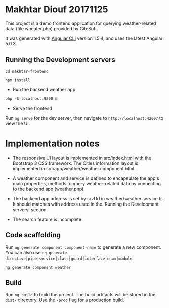 # Makhtar Diouf 20171125
This project is a demo frontend application for querying weather-related data (file wheater.php) provided by GiteSoft.

It was generated with [Angular CLI](https://github.com/angular/angular-cli) version 1.5.4, and uses the latest Angular: 5.0.3.

## Running the Development servers

`cd makhtar-frontend`

`npm install`

* Run the backend weather app

`php -S localhost:9200 &`

* Serve the frontend

Run `ng serve` for the dev server, then navigate to `http://localhost:4200/` to view the UI.

# Implementation notes

* The responsive UI layout is implemented in src/index.html with the Bootstrap 3 CSS framework. The Cities information layout is implemented in src/app/weather/weather.component.html.

* A weather component and service is defined to encapsulate the app's main properties, methods to query weather-related data by connecting to the backend app (weather.php).

* The backend app address is set by srvUrl in weather/weather.service.ts. It should matches with address used in the 'Running the Development servers' section.

* The search feature is incomplete

## Code scaffolding

Run `ng generate component component-name` to generate a new component. You can also use `ng generate directive|pipe|service|class|guard|interface|enum|module`.

`ng generate component weather`

## Build

Run `ng build` to build the project. The build artifacts will be stored in the `dist/` directory. Use the `-prod` flag for a production build.

